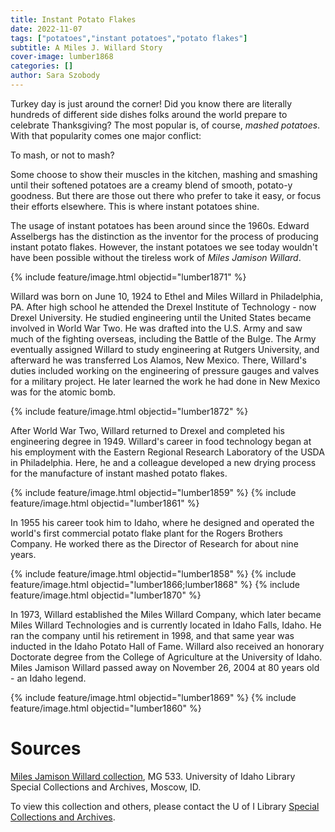 ```yaml
---
title: Instant Potato Flakes
date: 2022-11-07
tags: ["potatoes","instant potatoes","potato flakes"]
subtitle: A Miles J. Willard Story
cover-image: lumber1868
categories: []
author: Sara Szobody
---
```


Turkey day is just around the corner! Did you know there are literally hundreds of different side dishes folks around the world prepare to celebrate Thanksgiving? The most popular is, of course, *mashed potatoes*. With that popularity comes one major conflict: 

To mash, or not to mash?

Some choose to show their muscles in the kitchen, mashing and smashing until their softened potatoes are a creamy blend of smooth, potato-y goodness. But there are those out there who prefer to take it easy, or focus their efforts elsewhere. This is where instant potatoes shine.

The usage of instant potatoes has been around since the 1960s. Edward Asselbergs has the distinction as the inventor for the process of producing instant potato flakes. However, the instant potatoes we see today wouldn't have been possible without the tireless work of *Miles Jamison Willard*.

{% include feature/image.html objectid="lumber1871" %}

Willard was born on June 10, 1924 to Ethel and Miles Willard in Philadelphia, PA. After high school he attended the Drexel Institute of Technology - now Drexel University. He studied  engineering until the United States became involved in World War Two. He was drafted into the U.S. Army and saw much of the fighting overseas, including the Battle of the Bulge. The Army eventually assigned Willard to study engineering at Rutgers University, and afterward he was transferred Los Alamos, New Mexico. There, Willard's duties included working on the engineering of pressure gauges and valves for a military project. He later learned the work he had done in New Mexico was for the atomic bomb.

{% include feature/image.html objectid="lumber1872" %}

After World War Two, Willard returned to Drexel and completed his engineering degree in 1949. Willard's career in food technology began at his employment with the Eastern Regional Research Laboratory of the USDA in Philadelphia. Here, he and a colleague developed a new drying process for the manufacture of instant mashed potato flakes. 

{% include feature/image.html objectid="lumber1859" %}
{% include feature/image.html objectid="lumber1861" %}

In 1955 his career took him to Idaho, where he designed and operated the world's first commercial potato flake plant for the Rogers Brothers Company. He worked there as the Director of Research for about nine years.

{% include feature/image.html objectid="lumber1858" %}
{% include feature/image.html objectid="lumber1866;lumber1868" %}
{% include feature/image.html objectid="lumber1870" %}

In 1973, Willard established the Miles Willard Company, which later became Miles Willard Technologies and is currently located in Idaho Falls, Idaho. He ran the company until his retirement in 1998, and that same year was inducted in the Idaho Potato Hall of Fame. Willard also received an honorary Doctorate degree from the College of Agriculture at the University of Idaho. Miles Jamison Willard passed away on November 26, 2004 at 80 years old - an Idaho legend. 

{% include feature/image.html objectid="lumber1869" %}
{% include feature/image.html objectid="lumber1860" %}

# Sources

[Miles Jamison Willard collection](https://archiveswest.orbiscascade.org/ark:80444/xv911766), MG 533. University of Idaho Library Special Collections and Archives, Moscow, ID.

To view this collection and others, please contact the U of I Library [Special Collections and Archives](https://www.lib.uidaho.edu/special-collections/). 

